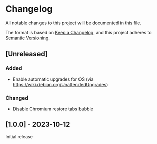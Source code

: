# Changelog

All notable changes to this project will be documented in this file.

The format is based on [Keep a Changelog](https://keepachangelog.com/en/1.0.0/),
and this project adheres to [Semantic Versioning](https://semver.org/spec/v2.0.0.html).

## [Unreleased]

### Added

- Enable automatic upgrades for OS (via <https://wiki.debian.org/UnattendedUpgrades>)

### Changed

- Disable Chromium restore tabs bubble

## [1.0.0] - 2023-10-12

Initial release
